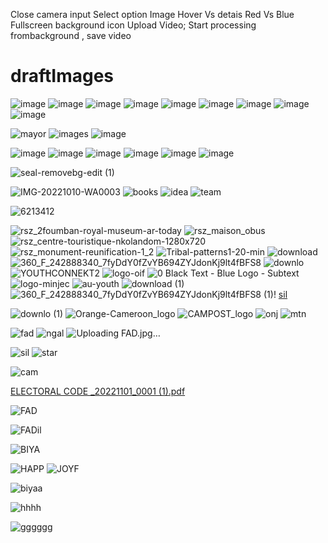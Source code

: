 Close camera input
Select option Image
Hover Vs detais Red Vs Blue
Fullscreen background icon
Upload Video;
Start processing frombackground , save video


# draftImages
![image](https://user-images.githubusercontent.com/24577149/162644046-ac61f921-50c9-44d4-9c0c-4fe0ec9acebb.png)
![image](https://user-images.githubusercontent.com/24577149/162644064-d5306569-e137-4ac6-abf6-456eeab679a8.png)
![image](https://user-images.githubusercontent.com/24577149/162644080-2cf66608-b21d-46fe-adb2-0baecb415594.png)
![image](https://user-images.githubusercontent.com/24577149/162644119-8753c469-d786-44fc-b9c3-23c31f3b1c49.png)
![image](https://user-images.githubusercontent.com/24577149/162644129-4ee97636-363c-4eb5-a053-3787dea21e7c.png)
![image](https://user-images.githubusercontent.com/24577149/162644146-9c6386af-a253-42dc-bce1-9d3f1f6698fe.png)
![image](https://user-images.githubusercontent.com/24577149/162644189-d540e194-5bc6-4ec1-8090-8cd5d37ed09f.png)
![image](https://user-images.githubusercontent.com/24577149/162644202-2dc14330-db75-43d5-876b-6cc69a0d3a5c.png)
![image](https://user-images.githubusercontent.com/24577149/166470603-aaee0bc5-c7a3-40d0-85ab-87628dce9e4e.png)

![mayor](https://user-images.githubusercontent.com/24577149/184532309-8740d096-1e81-4799-a7f1-5d6cfd46fa0e.png)
![images](https://user-images.githubusercontent.com/24577149/184532378-a3b93c26-0007-4648-be53-8b6912e41d01.png)
![image](https://user-images.githubusercontent.com/24577149/184532703-bc7bd9a1-7f03-4035-a861-965b187d6f62.png)

![image](https://user-images.githubusercontent.com/24577149/187096890-986dca75-f87a-4a46-bd04-3174d031e537.png)
![image](https://user-images.githubusercontent.com/24577149/187098350-9944bea1-eaea-4013-aa02-b749e36fe07b.png)
![image](https://user-images.githubusercontent.com/24577149/187182253-28d94df1-4e2a-4aea-8ac1-89367309f11a.png)
![image](https://user-images.githubusercontent.com/24577149/188118409-13051ac1-c067-4dca-b605-96d68bb2ca0b.png)
![image](https://user-images.githubusercontent.com/24577149/188629333-7c4c47aa-a241-4910-8403-19b28552635f.png)
![image](https://user-images.githubusercontent.com/24577149/188629746-59ca4fab-7d24-4207-931b-89ba1fdb9029.png)

![seal-removebg-edit (1)](https://user-images.githubusercontent.com/24577149/194942868-9b5f6d95-27f9-4957-b7b6-fb1969e36a3a.png)

![IMG-20221010-WA0003](https://user-images.githubusercontent.com/24577149/195004265-4eb053f5-4a19-4de3-b19e-410273eca754.jpg)
![books](https://user-images.githubusercontent.com/24577149/196005449-719e9317-c3ec-463e-90ef-a0054150d5b3.png)
![idea](https://user-images.githubusercontent.com/24577149/196005451-847f9edc-50f2-40ed-87f1-2af7b8eab45e.jpg)
![team](https://user-images.githubusercontent.com/24577149/196005452-48e3240c-1774-4d83-b1d2-1269149b121b.png)

![6213412](https://user-images.githubusercontent.com/24577149/196005964-e9a5e716-0ebd-4a07-abba-6f6127c5bbb9.png)

![rsz_2foumban-royal-museum-ar-today](https://user-images.githubusercontent.com/24577149/196056758-0faa9c73-a21d-4caf-93b2-f08dcb5eae2c.png)
![rsz_maison_obus](https://user-images.githubusercontent.com/24577149/196057191-d3c2a1c1-500f-4c51-8314-9e4a5b73c7e1.jpg)
![rsz_centre-touristique-nkolandom-1280x720](https://user-images.githubusercontent.com/24577149/196057195-7666cb2c-9ad4-48a4-a76d-c5eadbecc79f.jpg)
![rsz_monument-reunification-1_2](https://user-images.githubusercontent.com/24577149/196057197-745f4a7c-76f9-4b9f-9bc7-e079d924c677.jpg)
![Tribal-patterns1-20-min](https://user-images.githubusercontent.com/24577149/196285534-0738d745-2f9e-4693-95fb-0d7745977c10.jpg)
![download](https://user-images.githubusercontent.com/24577149/196285547-6cf52ef8-2ba6-4c75-9161-bfebaa84aa4c.jpg)
![360_F_242888340_7fyDdY0fZvYB694ZYJdonKj9lt4fBFS8](https://user-images.githubusercontent.com/24577149/196285551-194d0551-e51a-4e55-ad66-8ada51e463db.jpg)
![downlo](https://user-images.githubusercontent.com/24577149/196285554-44c8da6d-a8ba-4d34-a74b-0ca992386314.jpg)
![YOUTHCONNEKT2](https://user-images.githubusercontent.com/24577149/196285557-d583071a-4042-4948-a216-b24ff5b7f168.jpg)
![logo-oif](https://user-images.githubusercontent.com/24577149/196285562-1b02d8a2-6a2a-4fce-82ed-77bc0121706e.jpg)
![0 Black Text - Blue Logo - Subtext](https://user-images.githubusercontent.com/24577149/196285566-d23119e9-85de-494e-9d78-2e9cd80d79c4.jpg)
![logo-minjec](https://user-images.githubusercontent.com/24577149/196285570-048ad808-acff-45be-aebd-9da1bf44dd20.jpg)
![au-youth](https://user-images.githubusercontent.com/24577149/196285572-6be2d25b-52b2-4f8a-b306-c23d7c28621e.jpg)
![download (1)](https://user-images.githubusercontent.com/24577149/196285576-cafc388d-a378-4303-9223-b0cc48da6214.jpg)
![360_F_242888340_7fyDdY0fZvYB694ZYJdonKj9lt4fBFS8 (1)](https://user-images.githubusercontent.com/24577149/196285578-12da46ee-a866-495c-b85b-d8628ab948c7.jpg)!
[sil](https://user-images.githubusercontent.com/24577149/202367565-a42b8fa8-90ed-4737-bf9e-b566895ebffd.png)

![downlo (1)](https://user-images.githubusercontent.com/24577149/196285580-0bff4914-dc0e-4acb-9f5c-e1eb4936a39f.jpg)
![Orange-Cameroon_logo](https://user-images.githubusercontent.com/24577149/196285585-10f315d9-5acc-4b5c-a4e9-4e0b1609b407.jpg)
![CAMPOST_logo](https://user-images.githubusercontent.com/24577149/196285588-42cb9ba9-514a-4270-86d4-ed3ae348cfdf.jpg)
![onj](https://user-images.githubusercontent.com/24577149/196285591-d1d67c2f-0ecb-457a-8817-944906a0b353.jpg)
![mtn](https://user-images.githubusercontent.com/24577149/196285594-ba8e43ff-d6f0-44bb-a448-b5d54df70511.jpg)

![fad](https://user-images.githubusercontent.com/24577149/202367501-2645e8b7-5147-47d4-9638-312cd26989d7.jpeg)
![ngal](https://user-images.githubusercontent.com/24577149/202367517-e4726cb5-09b0-4e7c-bb08-c6048c92abc3.jpg)
![Uploading FAD.jpg…]()

![sil](https://user-images.githubusercontent.com/24577149/202367682-5b0e9b22-2724-4ca0-84db-82c2387c4a5c.png)
![star](https://user-images.githubusercontent.com/24577149/202367725-a8c10ee4-fe64-4828-9f23-665bc7dbd613.jpeg)

![cam](https://user-images.githubusercontent.com/24577149/202369811-7461c1ee-b1d8-4dfe-9db4-6a9beebfeeb4.png)


[ELECTORAL CODE _20221101_0001 (1).pdf](https://github.com/Forchapeatl/draftImages_PublicLab/files/10030919/ELECTORAL.CODE._20221101_0001.1.pdf)


![FAD](https://user-images.githubusercontent.com/24577149/202451541-7e8a475b-c991-452c-b475-55614f6dead8.jpg)



![FADil](https://user-images.githubusercontent.com/24577149/202452140-ce63c854-feab-4366-8815-ab987a3104ba.jpg)


![BIYA](https://user-images.githubusercontent.com/24577149/202452624-b537f659-d3f4-4503-bb00-ebd56066e830.jpg)

![HAPP](https://user-images.githubusercontent.com/24577149/202452700-b668d54e-9b54-4d8e-8b85-43e6f83780b8.jpg)
![JOYF](https://user-images.githubusercontent.com/24577149/202452752-bd16d735-a3e6-4f0d-a392-5e446e30fb8e.jpg)



![biyaa](https://user-images.githubusercontent.com/24577149/202467420-4852bc47-e934-414e-9ee0-ac61ccec3cb2.jpg)

![hhhh](https://user-images.githubusercontent.com/24577149/202512495-f729a4c8-06b8-4c05-a00c-ec6dad57e38d.jpeg)




![gggggg](https://user-images.githubusercontent.com/24577149/202533719-bd3fffbc-5109-457f-9de5-213bab2cc195.jpg)




